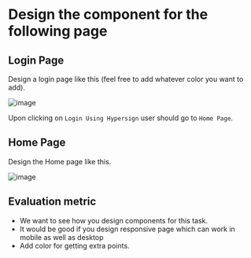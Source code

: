 # Design the component for the following page

## Login Page

Design a login page like this (feel free to add whatever color you want to add). 

![image](https://user-images.githubusercontent.com/15328561/132891836-8f36c52a-dd5b-4514-8dea-e45647989389.png)

Upon clicking on `Login Using Hypersign` user should go to `Home Page`.


## Home Page

Design the Home page like this.

![image](https://user-images.githubusercontent.com/15328561/132891859-5fcb2064-2985-444b-86e2-d12754228707.png)

## Evaluation metric

- We want to see how you design components for this task.
- It would be good if you design responsive page which can work in mobile as well as desktop
- Add color for getting extra points.


